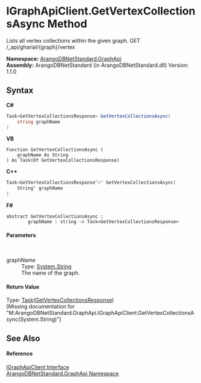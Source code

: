 # IGraphApiClient.GetVertexCollectionsAsync Method 
 

Lists all vertex collections within the given graph. GET /_api/gharial/{graph}/vertex

**Namespace:**&nbsp;<a href="5db3e172-88fa-722f-6e7f-25b7310b3db3">ArangoDBNetStandard.GraphApi</a><br />**Assembly:**&nbsp;ArangoDBNetStandard (in ArangoDBNetStandard.dll) Version: 1.1.0

## Syntax

**C#**<br />
``` C#
Task<GetVertexCollectionsResponse> GetVertexCollectionsAsync(
	string graphName
)
```

**VB**<br />
``` VB
Function GetVertexCollectionsAsync ( 
	graphName As String
) As Task(Of GetVertexCollectionsResponse)
```

**C++**<br />
``` C++
Task<GetVertexCollectionsResponse^>^ GetVertexCollectionsAsync(
	String^ graphName
)
```

**F#**<br />
``` F#
abstract GetVertexCollectionsAsync : 
        graphName : string -> Task<GetVertexCollectionsResponse> 

```


#### Parameters
&nbsp;<dl><dt>graphName</dt><dd>Type: <a href="https://docs.microsoft.com/dotnet/api/system.string" target="_blank" rel="noopener noreferrer">System.String</a><br />The name of the graph.</dd></dl>

#### Return Value
Type: <a href="https://docs.microsoft.com/dotnet/api/system.threading.tasks.task-1" target="_blank" rel="noopener noreferrer">Task</a>(<a href="726d4686-a409-81b9-b00b-c20998534867">GetVertexCollectionsResponse</a>)<br />\[Missing <returns> documentation for "M:ArangoDBNetStandard.GraphApi.IGraphApiClient.GetVertexCollectionsAsync(System.String)"\]

## See Also


#### Reference
<a href="9cf68195-2611-f408-a78f-ab77864cc844">IGraphApiClient Interface</a><br /><a href="5db3e172-88fa-722f-6e7f-25b7310b3db3">ArangoDBNetStandard.GraphApi Namespace</a><br />